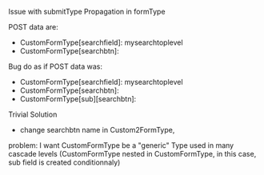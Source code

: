 Issue with submitType Propagation in formType

POST data are:
- CustomFormType[searchfield]: mysearchtoplevel
- CustomFormType[searchbtn]:

Bug do as if POST data was:
- CustomFormType[searchfield]: mysearchtoplevel
- CustomFormType[searchbtn]:
- CustomFormType[sub][searchbtn]:

Trivial Solution
- change searchbtn name in Custom2FormType, 

problem: I want CustomFormType be a "generic" Type used in many cascade levels (CustomFormType nested in CustomFormType, in this case, sub field is created conditionnaly)
